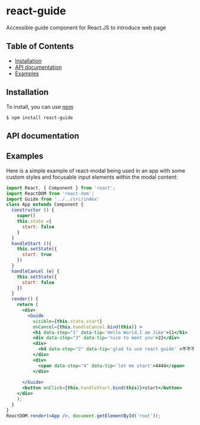 # react-guide
Accessible guide component for React.JS to introduce web page

## Table of Contents

* [Installation](#installation)
* [API documentation](#api-documentation)
* [Examples](#examples)

## Installation

To install, you can use [npm](https://npmjs.org/) 


    $ npm install react-guide

## API documentation



## Examples

Here is a simple example of react-modal being used in an app with some custom
styles and focusable input elements within the modal content:

```jsx
import React, { Component } from 'react';
import ReactDOM from 'react-dom';
import Guide from '../../src/index'
class App extends Component {
  constructor () {
    super()
    this.state ={
      start: false
    }
  }
  handleStart (){
    this.setState({
      start: true
    })
  }
  handleCancel (e) {
    this.setState({
      start: false
    })
  }
  render() {
    return (
      <div>
        <Guide 
          visible={this.state.start} 
          onCancel={this.handleCancel.bind(this)} >
          <h1 data-step="1" data-tip='Hello World,I am Jike'>11</h1>
          <div data-step="3" data-tip='nice to meet you'>22</div>
          <div>
            <h4 data-step="2" data-tip='glad to use react guide' >不不不不不</h4>
          </div>
          <div>
            <span data-step="4" data-tip='let me start'>4444</span>
          </div>
          
      </Guide>
      <button onClick={this.handleStart.bind(this)}>start</button>
    </div>
    );
  }
}
ReactDOM.render(<App />, document.getElementById('root'));
```
